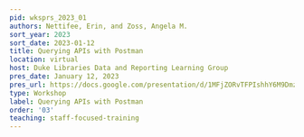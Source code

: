 ```yaml
---
pid: wksprs_2023_01
authors: Nettifee, Erin, and Zoss, Angela M.
sort_year: 2023
sort_date: 2023-01-12
title: Querying APIs with Postman
location: virtual
host: Duke Libraries Data and Reporting Learning Group
pres_date: January 12, 2023
pres_url: https://docs.google.com/presentation/d/1MFjZORvTFPIshhY6M9Dmzhbi8NqVhUNE6GGMZ6NLsbs/edit#slide=id.p
type: Workshop
label: Querying APIs with Postman
order: '03'
teaching: staff-focused-training
---
```

